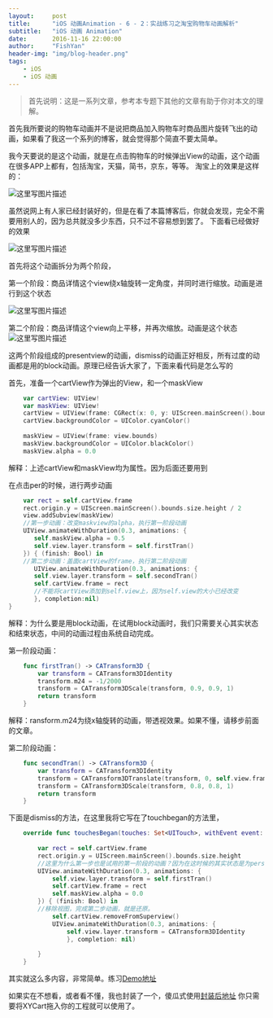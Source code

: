 ```yaml
---
layout:     post
title:      "iOS 动画Animation - 6 - 2：实战练习之淘宝购物车动画解析"
subtitle:   "iOS 动画 Animation"
date:       2016-11-16 22:00:00
author:     "FishYan"
header-img: "img/blog-header.png"
tags:
    - iOS
    - iOS 动画
---
```

>首先说明：这是一系列文章，参考本专题下其他的文章有助于你对本文的理解。

首先我所要说的购物车动画并不是说把商品加入购物车时商品图片旋转飞出的动画，如果看了我这一个系列的博客，就会觉得那个简直不要太简单。

我今天要说的是这个动画，就是在点击购物车的时候弹出View的动画，这个动画在很多APP上都有，包括淘宝，天猫，简书，京东，等等。
淘宝上的效果是这样的：

![这里写图片描述](http://img.blog.csdn.net/20160424140719370)

虽然说网上有人家已经封装好的，但是在看了本篇博客后，你就会发现，完全不需要用别人的，因为总共就没多少东西，只不过不容易想到罢了。
下面看已经做好的效果

![这里写图片描述](http://img.blog.csdn.net/20160424140305314)

首先将这个动画拆分为两个阶段，

第一个阶段：商品详情这个view绕x轴旋转一定角度，并同时进行缩放。动画是进行到这个状态

![这里写图片描述](http://img.blog.csdn.net/20160424141109059)

第二个阶段：商品详情这个view向上平移，并再次缩放。动画是这个状态
![这里写图片描述](http://img.blog.csdn.net/20160424141250420)

这两个阶段组成的presentview的动画，dismiss的动画正好相反，所有过度的动画都是用的block动画。原理已经告诉大家了，下面来看代码是怎么写的

首先，准备一个cartView作为弹出的View，和一个maskView
```swift
	var cartView: UIView!
    var maskView: UIView!
	cartView = UIView(frame: CGRect(x: 0, y: UIScreen.mainScreen().bounds.size.height, width: UIScreen.mainScreen().bounds.size.width, height: UIScreen.mainScreen().bounds.size.height/2))
    cartView.backgroundColor = UIColor.cyanColor()
    
    maskView = UIView(frame: view.bounds)
    maskView.backgroundColor = UIColor.blackColor()
    maskView.alpha = 0.0

```
解释：上述cartView和maskView均为属性。因为后面还要用到

在点击per的时候，进行两步动画
```swift
	var rect = self.cartView.frame
	rect.origin.y = UIScreen.mainScreen().bounds.size.height / 2
    view.addSubview(maskView)  
    //第一步动画：改变maskview的alpha，执行第一阶段动画  
	UIView.animateWithDuration(0.3, animations: {
       self.maskView.alpha = 0.5
       self.view.layer.transform = self.firstTran()
    }) { (finish: Bool) in    
    //第二步动画：盖面cartView的frame，执行第二阶段动画
       UIView.animateWithDuration(0.3, animations: {
       self.view.layer.transform = self.secondTran()
	   self.cartView.frame = rect
	   //不能将cartView添加到self.view上，因为self.view的大小已经改变               UIApplication.sharedApplication().windows[0].addSubview(self.cartView)
       }, completion:nil)
}
```
解释：为什么要是用block动画，在试用block动画时，我们只需要关心其实状态和结束状态，中间的动画过程由系统自动完成。

第一阶段动画：
```swift
	func firstTran() -> CATransform3D {
        var transform = CATransform3DIdentity
        transform.m24 = -1/2000
        transform = CATransform3DScale(transform, 0.9, 0.9, 1)
        return transform
    }
```
解释：ransform.m24为绕x轴旋转的动画，带透视效果。如果不懂，请移步前面的文章。

第二阶段动画：
```swift
	func secondTran() -> CATransform3D {
        var transform = CATransform3DIdentity
        transform = CATransform3DTranslate(transform, 0, self.view.frame.size.height * (-0.08), 0)
        transform = CATransform3DScale(transform, 0.8, 0.8, 1)
        return transform
    }
```

下面是dismiss的方法，在这里我将它写在了touchbegan的方法里，
```swift
	override func touchesBegan(touches: Set<UITouch>, withEvent event: UIEvent?) {
        
        var rect = self.cartView.frame
        rect.origin.y = UIScreen.mainScreen().bounds.size.height
        //这里为什么第一步也是试用的第一阶段的动画？因为在这时候的其实状态是为persent动画的结束状态，所以动画效果正好反过来。
        UIView.animateWithDuration(0.3, animations: {
            self.view.layer.transform = self.firstTran()
            self.cartView.frame = rect
            self.maskView.alpha = 0.0
        }) { (finish: Bool) in
        //移除视图，完成第二步动画，就是还原。
            self.cartView.removeFromSuperview()
            UIView.animateWithDuration(0.3, animations: {
                self.view.layer.transform = CATransform3DIdentity
                }, completion: nil)
            
        }
    }
```

其实就这么多内容，非常简单。练习[Demo地址](https://github.com/fish-yan/TaoBaoCart)

如果实在不想看，或者看不懂，我也封装了一个，傻瓜式使用[封装后地址](https://github.com/fish-yan/XYCart)
你只需要将XYCart拖入你的工程就可以使用了。